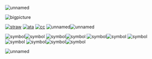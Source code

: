 ![unnamed](https://github.com/user-attachments/assets/39812da8-6a6f-447c-a0d0-65e506c135ff)

![bigpicture](https://github.com/user-attachments/assets/2d4a65a8-d35e-4ae5-983b-5b6c16772eee)

[![straw](https://github.com/user-attachments/assets/4d7c75d8-a218-48b7-b709-54f71ff84cad)](https://doubleo7n7.straw.page) [![ata](https://github.com/user-attachments/assets/83beee77-dfc7-4dba-bcba-a0db344af4dd)](https://007n7.atabook.org/) [![cc](https://github.com/user-attachments/assets/b5bcbaff-8fc1-449f-a6e3-acd1712889fe)](https://pronouns.cc/@toytale) ![unnamed](https://github.com/user-attachments/assets/ea336cf7-bdb7-4f8c-bbf2-27ebfc8c2278)![unnamed](https://github.com/user-attachments/assets/b5278b7a-1526-4870-814e-8458b00fd5e0)



![symbol](https://github.com/user-attachments/assets/1e5a396f-ea33-46aa-a624-7dfad459fb9c)![symbol](https://github.com/user-attachments/assets/1e5a396f-ea33-46aa-a624-7dfad459fb9c) ![symbol](https://github.com/user-attachments/assets/1e5a396f-ea33-46aa-a624-7dfad459fb9c)![symbol](https://github.com/user-attachments/assets/1e5a396f-ea33-46aa-a624-7dfad459fb9c) ![symbol](https://github.com/user-attachments/assets/1e5a396f-ea33-46aa-a624-7dfad459fb9c)![symbol](https://github.com/user-attachments/assets/1e5a396f-ea33-46aa-a624-7dfad459fb9c) ![symbol](https://github.com/user-attachments/assets/1e5a396f-ea33-46aa-a624-7dfad459fb9c)![symbol](https://github.com/user-attachments/assets/1e5a396f-ea33-46aa-a624-7dfad459fb9c) ![symbol](https://github.com/user-attachments/assets/1e5a396f-ea33-46aa-a624-7dfad459fb9c)![symbol](https://github.com/user-attachments/assets/1e5a396f-ea33-46aa-a624-7dfad459fb9c)![symbol](https://github.com/user-attachments/assets/1e5a396f-ea33-46aa-a624-7dfad459fb9c)

![unnamed](https://github.com/user-attachments/assets/00319d28-9d49-4c52-8e05-13fb56b93ca4)



